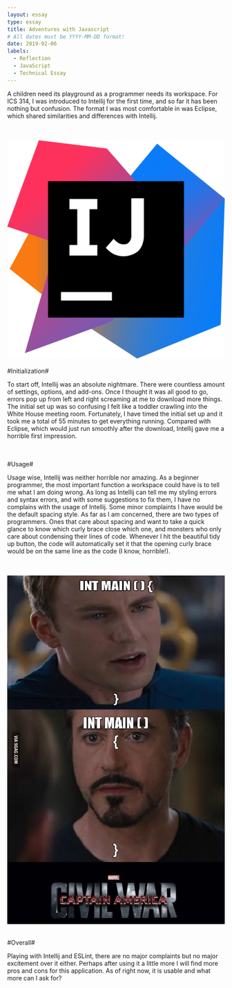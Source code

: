 ```yaml
---
layout: essay
type: essay
title: Adventures with Javascript
# All dates must be YYYY-MM-DD format!
date: 2019-02-06
labels:
  - Reflection
  - JavaScript
  - Technical Essay
---
```



<p>A children need its playground as a programmer needs its workspace. 
For ICS 314, I was introduced to Intellij for the first time, and so far it has been nothing but confusion. 
The format I was most comfortable in was Eclipse, which shared similarities and differences with Intellij. </p> 
<br>
<br>
<img src="/images/intelij.png">
<br>
<br>
#Initialization#

<p>To start off, Intellij was an absolute nightmare. 
There were countless amount of settings, options, and add-ons. 
Once I thought it was all good to go, errors pop up from left and right screaming at me to download more things. 
The initial set up was so confusing I felt like a toddler crawling into the White House meeting room. 
Fortunately, I have timed the initial set up and it took me a total of 55 minutes to get everything running. 
Compared with Eclipse, which would just run smoothly after the download, Intellij gave me a horrible first impression. </p>
<br>
<br>
#Usage#

<p> Usage wise, Intellij was neither horrible nor amazing. 
As a beginner programmer, the most important function a workspace could have is to tell me what I am doing wrong. 
As long as Intellij can tell me my styling errors and syntax errors, and with some suggestions to fix them, I have no complains with the usage of Intellij. 
Some minor complaints I have would be the default spacing style.
As far as I am concerned, there are two types of programmers. Ones that care about spacing and want to take a quick glance to know which curly brace close which one,
and monsters who only care about condensing their lines of code.  
Whenever I hit the beautiful tidy up button, the code will automatically set it that the opening curly brace would be on the same line as the code (I know, horrible!).</p>
<br>
<br>
<img src="/images/curly.jpg">
<br>
<br>

#Overall#
<p>
Playing with Intellij and ESLint, there are no major complaints but no major excitement over it either. 
Perhaps after using it a little more I will find more pros and cons for this application. 
As of right now, it is usable and what more can I ask for?
</p>

